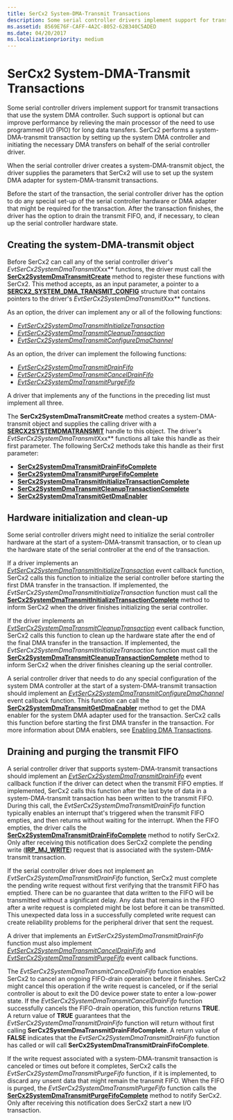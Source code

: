 ```yaml
---
title: SerCx2 System-DMA-Transmit Transactions
description: Some serial controller drivers implement support for transmit transactions that use the system DMA controller.
ms.assetid: 8569E76F-CAFF-4A2C-8052-62B340C5ADED
ms.date: 04/20/2017
ms.localizationpriority: medium
---
```


# SerCx2 System-DMA-Transmit Transactions

Some serial controller drivers implement support for transmit transactions that use the system DMA controller. Such support is optional but can improve performance by relieving the main processor of the need to use programmed I/O (PIO) for long data transfers. SerCx2 performs a system-DMA-transmit transaction by setting up the system DMA controller and initiating the necessary DMA transfers on behalf of the serial controller driver.

When the serial controller driver creates a system-DMA-transmit object, the driver supplies the parameters that SerCx2 will use to set up the system DMA adapter for system-DMA-transmit transactions.

Before the start of the transaction, the serial controller driver has the option to do any special set-up of the serial controller hardware or DMA adapter that might be required for the transaction. After the transaction finishes, the driver has the option to drain the transmit FIFO, and, if necessary, to clean up the serial controller hardware state.

## Creating the system-DMA-transmit object

Before SerCx2 can call any of the serial controller driver's *EvtSerCx2SystemDmaTransmit*Xxx** functions, the driver must call the [**SerCx2SystemDmaTransmitCreate**](https://docs.microsoft.com/windows-hardware/drivers/ddi/sercx/nf-sercx-sercx2systemdmatransmitcreate) method to register these functions with SerCx2. This method accepts, as an input parameter, a pointer to a [**SERCX2\_SYSTEM\_DMA\_TRANSMIT\_CONFIG**](https://docs.microsoft.com/windows-hardware/drivers/ddi/sercx/ns-sercx-_sercx2_system_dma_transmit_config) structure that contains pointers to the driver's *EvtSerCx2SystemDmaTransmit*Xxx** functions.

As an option, the driver can implement any or all of the following functions:

- [*EvtSerCx2SystemDmaTransmitInitializeTransaction*](https://docs.microsoft.com/windows-hardware/drivers/ddi/sercx/nc-sercx-evt_sercx2_system_dma_transmit_initialize_transaction)
- [*EvtSerCx2SystemDmaTransmitCleanupTransaction*](https://docs.microsoft.com/windows-hardware/drivers/ddi/sercx/nc-sercx-evt_sercx2_system_dma_transmit_cleanup_transaction)
- [*EvtSerCx2SystemDmaTransmitConfigureDmaChannel*](https://docs.microsoft.com/windows-hardware/drivers/ddi/sercx/nc-sercx-evt_sercx2_system_dma_transmit_configure_dma_channel)

As an option, the driver can implement the following functions:

- [*EvtSerCx2SystemDmaTransmitDrainFifo*](https://docs.microsoft.com/windows-hardware/drivers/ddi/sercx/nc-sercx-evt_sercx2_system_dma_transmit_drain_fifo)
- [*EvtSerCx2SystemDmaTransmitCancelDrainFifo*](https://docs.microsoft.com/windows-hardware/drivers/ddi/sercx/nc-sercx-evt_sercx2_system_dma_transmit_cancel_drain_fifo)
- [*EvtSerCx2SystemDmaTransmitPurgeFifo*](https://docs.microsoft.com/windows-hardware/drivers/ddi/sercx/nc-sercx-evt_sercx2_system_dma_transmit_purge_fifo)

A driver that implements any of the functions in the preceding list must implement all three.

The **SerCx2SystemDmaTransmitCreate** method creates a system-DMA-transmit object and supplies the calling driver with a [**SERCX2SYSTEMDMATRANSMIT**](https://docs.microsoft.com/windows-hardware/drivers/serports/sercx2-object-handles#sercx2systemdmatransmit-object-handle) handle to this object. The driver's *EvtSerCx2SystemDmaTransmit*Xxx** functions all take this handle as their first parameter. The following SerCx2 methods take this handle as their first parameter:

- [**SerCx2SystemDmaTransmitDrainFifoComplete**](https://docs.microsoft.com/windows-hardware/drivers/ddi/sercx/nf-sercx-sercx2systemdmatransmitdrainfifocomplete)
- [**SerCx2SystemDmaTransmitPurgeFifoComplete**](https://docs.microsoft.com/windows-hardware/drivers/ddi/sercx/nf-sercx-sercx2systemdmatransmitpurgefifocomplete)
- [**SerCx2SystemDmaTransmitInitializeTransactionComplete**](https://docs.microsoft.com/windows-hardware/drivers/ddi/sercx/nf-sercx-sercx2systemdmatransmitinitializetransactioncomplete)
- [**SerCx2SystemDmaTransmitCleanupTransactionComplete**](https://docs.microsoft.com/windows-hardware/drivers/ddi/sercx/nf-sercx-sercx2systemdmatransmitcleanuptransactioncomplete)
- [**SerCx2SystemDmaTransmitGetDmaEnabler**](https://docs.microsoft.com/windows-hardware/drivers/ddi/sercx/nf-sercx-sercx2systemdmatransmitgetdmaenabler)

## Hardware initialization and clean-up

Some serial controller drivers might need to initialize the serial controller hardware at the start of a system-DMA-transmit transaction, or to clean up the hardware state of the serial controller at the end of the transaction.

If a driver implements an [*EvtSerCx2SystemDmaTransmitInitializeTransaction*](https://docs.microsoft.com/windows-hardware/drivers/ddi/sercx/nc-sercx-evt_sercx2_system_dma_transmit_initialize_transaction) event callback function, SerCx2 calls this function to initialize the serial controller before starting the first DMA transfer in the transaction. If implemented, the *EvtSerCx2SystemDmaTransmitInitializeTransaction* function must call the [**SerCx2SystemDmaTransmitInitializeTransactionComplete**](https://docs.microsoft.com/windows-hardware/drivers/ddi/sercx/nf-sercx-sercx2systemdmatransmitinitializetransactioncomplete) method to inform SerCx2 when the driver finishes initializing the serial controller.

If the driver implements an [*EvtSerCx2SystemDmaTransmitCleanupTransaction*](https://docs.microsoft.com/windows-hardware/drivers/ddi/sercx/nc-sercx-evt_sercx2_system_dma_transmit_cleanup_transaction) event callback function, SerCx2 calls this function to clean up the hardware state after the end of the final DMA transfer in the transaction. If implemented, the *EvtSerCx2SystemDmaTransmitInitializeTransaction* function must call the [**SerCx2SystemDmaTransmitCleanupTransactionComplete**](https://docs.microsoft.com/windows-hardware/drivers/ddi/sercx/nf-sercx-sercx2systemdmatransmitcleanuptransactioncomplete) method to inform SerCx2 when the driver finishes cleaning up the serial controller.

A serial controller driver that needs to do any special configuration of the system DMA controller at the start of a system-DMA-transmit transaction should implement an [*EvtSerCx2SystemDmaTransmitConfigureDmaChannel*](https://docs.microsoft.com/windows-hardware/drivers/ddi/sercx/nc-sercx-evt_sercx2_system_dma_transmit_configure_dma_channel) event callback function. This function can call the [**SerCx2SystemDmaTransmitGetDmaEnabler**](https://docs.microsoft.com/windows-hardware/drivers/ddi/sercx/nf-sercx-sercx2systemdmatransmitgetdmaenabler) method to get the DMA enabler for the system DMA adapter used for the transaction. SerCx2 calls this function before starting the first DMA transfer in the transaction. For more information about DMA enablers, see [Enabling DMA Transactions](https://docs.microsoft.com/windows-hardware/drivers/wdf/enabling-dma-transactions).

## Draining and purging the transmit FIFO

A serial controller driver that supports system-DMA-transmit transactions should implement an [*EvtSerCx2SystemDmaTransmitDrainFifo*](https://docs.microsoft.com/windows-hardware/drivers/ddi/sercx/nc-sercx-evt_sercx2_system_dma_transmit_drain_fifo) event callback function if the driver can detect when the transmit FIFO empties. If implemented, SerCx2 calls this function after the last byte of data in a system-DMA-transmit transaction has been written to the transmit FIFO. During this call, the *EvtSerCx2SystemDmaTransmitDrainFifo* function typically enables an interrupt that's triggered when the transmit FIFO empties, and then returns without waiting for the interrupt. When the FIFO empties, the driver calls the [**SerCx2SystemDmaTransmitDrainFifoComplete**](https://docs.microsoft.com/windows-hardware/drivers/ddi/sercx/nf-sercx-sercx2systemdmatransmitdrainfifocomplete) method to notify SerCx2. Only after receiving this notification does SerCx2 complete the pending write ([**IRP\_MJ\_WRITE**](https://docs.microsoft.com/previous-versions/ff546904(v=vs.85))) request that is associated with the system-DMA-transmit transaction.

If the serial controller driver does not implement an *EvtSerCx2SystemDmaTransmitDrainFifo* function, SerCx2 must complete the pending write request without first verifying that the transmit FIFO has emptied. There can be no guarantee that data written to the FIFO will be transmitted without a significant delay. Any data that remains in the FIFO after a write request is completed might be lost before it can be transmitted. This unexpected data loss in a successfully completed write request can create reliability problems for the peripheral driver that sent the request.

A driver that implements an *EvtSerCx2SystemDmaTransmitDrainFifo* function must also implement [*EvtSerCx2SystemDmaTransmitCancelDrainFifo*](https://docs.microsoft.com/windows-hardware/drivers/ddi/sercx/nc-sercx-evt_sercx2_system_dma_transmit_cancel_drain_fifo) and [*EvtSerCx2SystemDmaTransmitPurgeFifo*](https://docs.microsoft.com/windows-hardware/drivers/ddi/sercx/nc-sercx-evt_sercx2_system_dma_transmit_purge_fifo) event callback functions.

The *EvtSerCx2SystemDmaTransmitCancelDrainFifo* function enables SerCx2 to cancel an ongoing FIFO-drain operation before it finishes. SerCx2 might cancel this operation if the write request is canceled, or if the serial controller is about to exit the D0 device power state to enter a low-power state. If the *EvtSerCx2SystemDmaTransmitCancelDrainFifo* function successfully cancels the FIFO-drain operation, this function returns **TRUE**. A return value of **TRUE** guarantees that the *EvtSerCx2SystemDmaTransmitDrainFifo* function will return without first calling **SerCx2SystemDmaTransmitDrainFifoComplete**. A return value of **FALSE** indicates that the *EvtSerCx2SystemDmaTransmitDrainFifo* function has called or will call **SerCx2SystemDmaTransmitDrainFifoComplete**.

If the write request associated with a system-DMA-transmit transaction is canceled or times out before it completes, SerCx2 calls the *EvtSerCx2SystemDmaTransmitPurgeFifo* function, if it is implemented, to discard any unsent data that might remain the transmit FIFO. When the FIFO is purged, the *EvtSerCx2SystemDmaTransmitPurgeFifo* function calls the [**SerCx2SystemDmaTransmitPurgeFifoComplete**](https://docs.microsoft.com/windows-hardware/drivers/ddi/sercx/nf-sercx-sercx2systemdmatransmitpurgefifocomplete) method to notify SerCx2. Only after receiving this notification does SerCx2 start a new I/O transaction.
